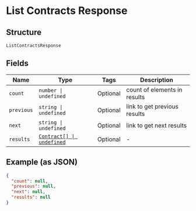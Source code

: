 
# List Contracts Response

## Structure

`ListContractsResponse`

## Fields

| Name | Type | Tags | Description |
|  --- | --- | --- | --- |
| `count` | `number \| undefined` | Optional | count of elements in results |
| `previous` | `string \| undefined` | Optional | link to get previous results |
| `next` | `string \| undefined` | Optional | link to get next results |
| `results` | [`Contract[] \| undefined`](../../doc/models/contract.md) | Optional | - |

## Example (as JSON)

```json
{
  "count": null,
  "previous": null,
  "next": null,
  "results": null
}
```

